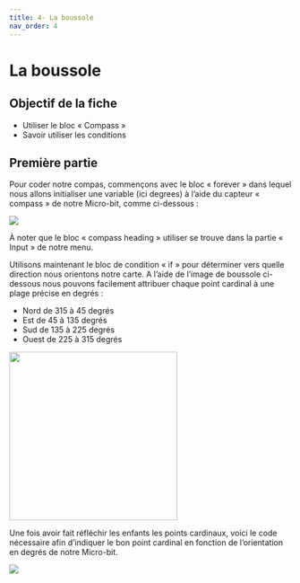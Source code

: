```yaml
---
title: 4- La boussole
nav_order: 4
---
```


# La boussole

## Objectif de la fiche

* Utiliser le bloc « Compass »
* Savoir utiliser les conditions

## Première partie

Pour coder notre compas, commençons avec le bloc « forever » dans lequel nous allons initialiser une variable (ici degrees) à l’aide du capteur « compass » de notre Micro-bit, comme ci-dessous :

<img src="https://github.com/serresebastien/MicroBit/blob/master/img/boussole/01.png?raw=true">

À noter que le bloc « compass heading » utiliser se trouve dans la partie « Input » de notre menu.

Utilisons maintenant le bloc de condition « if » pour déterminer vers quelle direction nous orientons notre carte. A l’aide de l’image de boussole ci-dessous nous pouvons facilement attribuer chaque point cardinal à une plage précise en degrés :

* Nord de 315 à 45 degrés
* Est de 45 à 135 degrés
* Sud de 135 à 225 degrés
* Ouest de 225 à 315 degrés

<img src="https://github.com/serresebastien/MicroBit/blob/master/img/boussole/02.png?raw=true" width="300">

Une fois avoir fait réfléchir les enfants les points cardinaux, voici le code nécessaire afin d’indiquer le bon point cardinal en fonction de l’orientation en degrés de notre Micro-bit.

<img src="https://github.com/serresebastien/MicroBit/blob/master/img/boussole/03.png?raw=true">
